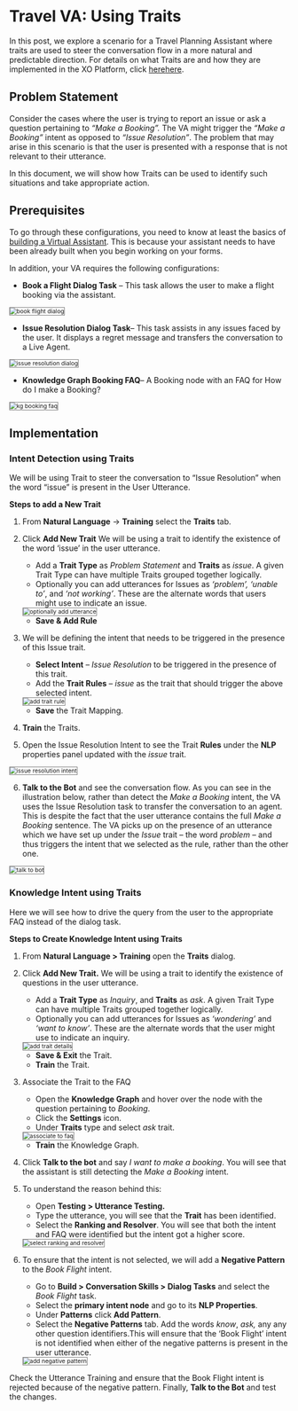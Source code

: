 # Travel VA: Using Traits

In this post, we explore a scenario for a Travel Planning Assistant where traits are used to steer the conversation flow in a more natural and predictable direction. For details on what Traits are and how they are implemented in the XO Platform, click [here](../traits/)<a href="https://docsinternal-kore.github.io/docs/xo/automation/natural-language/training/traits/" target="_blank">here</a>. 

## Problem Statement

Consider the cases where the user is trying to report an issue or ask a question pertaining to _“Make a Booking”._ The VA might trigger the _“Make a Booking”_ intent as opposed to _“Issue Resolution”_. The problem that may arise in this scenario is that the user is presented with a response that is not relevant to their utterance.

In this document, we will show how Traits can be used to identify such situations and take appropriate action.

## Prerequisites

To go through these configurations, you need to know at least the basics of <a href="https://docsinternal-kore.github.io/docs/xo/how-tos/build-a-travel-planning-assistant/create-a-travel-virtual-assistant/" target="_blank">building a Virtual Assistant</a>. This is because your assistant needs to have been already built when you begin working on your forms.

In addition, your VA requires the following configurations:

* **Book a Flight Dialog Task** – This task allows the user to make a flight booking via the assistant.
<img src="../images/bookflight-dialog.png" alt="book flight dialog" title="book flight dialog" style="border: 1px solid gray; zoom:75%;">  

* **Issue Resolution Dialog Task**– This task assists in any issues faced by the user. It displays a regret message and transfers the conversation to a Live Agent.
<img src="../images/issue-resolution-dialog.png" alt="issue resolution dialog" title="issue resolution dialog" style="border: 1px solid gray; zoom:75%;">  

* **Knowledge Graph Booking FAQ**– A Booking node with an FAQ for How do I make a Booking?
<img src="../images/kg-booking-faq.png" alt="kg booking faq" title="kg booking faq" style="border: 1px solid gray; zoom:75%;">  

## Implementation

### Intent Detection using Traits

We will be using Trait to steer the conversation to “Issue Resolution” when the word “issue” is present in the User Utterance.

**Steps to add a New Trait**

1. From **Natural Language** -> **Training** select the **Traits** tab.
2. Click **Add New Trait** We will be using a trait to identify the existence of the word ‘issue’ in the user utterance.
    * Add a **Trait Type** as _Problem Statement_ and **Traits** as _issue_. A given Trait Type can have multiple Traits grouped together logically.
    * Optionally you can add utterances for Issues as _‘problem’, ‘unable to’_, and _‘not working’_. These are the alternate words that users might use to indicate an issue.
    <img src="../images/optional-add-utterance.png" alt="optionally add utterance" title="optionally add utterance" style="border: 1px solid gray; zoom:75%;">  

    * **Save & Add Rule**
3. We will be defining the intent that needs to be triggered in the presence of this Issue trait.
    * **Select Intent** – _Issue Resolution_ to be triggered in the presence of this trait.
    * Add the **Trait Rules** – _issue_ as the trait that should trigger the above selected intent.
    <img src="../images/add-trait-rule.png" alt="add trait rule" title="add trait rule" style="border: 1px solid gray; zoom:75%;">  

    * **Save** the Trait Mapping.

4. **Train** the Traits.
5. Open the Issue Resolution Intent to see the Trait **Rules** under the **NLP** properties panel updated with the _issue_ trait.
<img src="../images/issue-resolution-intent.png" alt="issue resolution intent" title="issue resolution intent" style="border: 1px solid gray; zoom:75%;">  

6. **Talk to the Bot** and see the conversation flow. As you can see in the illustration below, rather than detect the _Make a Booking_ intent, the VA uses the Issue Resolution task to transfer the conversation to an agent. This is despite the fact that the user utterance contains the full _Make a Booking_ sentence. The VA picks up on the presence of an utterance which we have set up under the _Issue_ trait – the word _problem_ – and thus triggers the intent that we selected as the rule, rather than the other one.
<img src="../images/traits-talk-to-bot.png" alt="talk to bot" title="talk to bot" style="border: 1px solid gray; zoom:75%;">  

### Knowledge Intent using Traits

Here we will see how to drive the query from the user to the appropriate FAQ instead of the dialog task.

**Steps to Create Knowledge Intent using Traits**

1. From **Natural Language > Training** open the **Traits** dialog.
2. Click **Add New Trait.** We will be using a trait to identify the existence of questions in the user utterance.
    * Add a **Trait Type** as _Inquiry_, and **Traits** as _ask_. A given Trait Type can have multiple Traits grouped together logically.
    * Optionally you can add utterances for Issues as _‘wondering’_ and _‘want to know’_. These are the alternate words that the user might use to indicate an inquiry.
    <img src="../images/add-trait-details.png" alt="add trait details" title="add trait details" style="border: 1px solid gray; zoom:75%;">

    * **Save & Exit** the Trait.
    * **Train** the Trait.
3. Associate the Trait to the FAQ
    * Open the **Knowledge Graph** and hover over the node with the question pertaining to _Booking_.
    * Click the **Settings** icon.
    * Under **Traits** type and select _ask_ trait.
    <img src="../images/associate-to-faq.png" alt="associate to faq" title="associate to faq" style="border: 1px solid gray; zoom:75%;">  

    * **Train** the Knowledge Graph.
4. Click **Talk to the bot** and say _I want to make a booking_. You will see that the assistant is still detecting the _Make a Booking_ intent.
5. To understand the reason behind this:

    * Open **Testing > Utterance Testing.**
    * Type the utterance, you will see that the **Trait** has been identified.
    * Select the **Ranking and Resolver**. You will see that both the intent and FAQ were identified but the intent got a higher score.
    <img src="../images/select-ranking-and-resolver.png" alt="select ranking and resolver" title="select ranking and resolver" style="border: 1px solid gray; zoom:75%;">  

6. To ensure that the intent is not selected, we will add a **Negative Pattern** to the _Book Flight_ intent.
    * Go to **Build > Conversation Skills > Dialog Tasks** and select the _Book Flight_ task.
    * Select the **primary intent node** and go to its **NLP Properties**. 
    * Under **Patterns** click **Add Pattern**.
    * Select the **Negative Patterns** tab. Add the words _know_, _ask,_ any any other question identifiers.This will ensure that the ‘Book Flight’ intent is not identified when either of the negative patterns is present in the user utterance.
    <img src="../images/add-negative-pattern.png" alt="add negative pattern" title="add negative pattern" style="border: 1px solid gray; zoom:75%;">   

Check the Utterance Training and ensure that the Book Flight intent is rejected because of the negative pattern. Finally, **Talk to the Bot** and test the changes.
